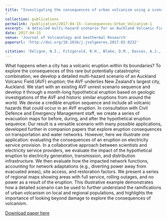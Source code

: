 ```yaml
---
title: "Investigating the consequences of urban volcanism using a scenario approach I: Development and application of a hypothetical eruption in the Auckland Volcanic Field, New Zealand
"
collection: publications
permalink: /publication/2017-04-15--Consequences-Urban_Volcanism-1
excerpt: 'A detailed multi-hazard scenario for an Auckland Volcanic Field eruption.'
date: 2017-04-15
venue: 'Journal of Volcanology and Geothermal Research'
paperurl: 'http://doi.org/10.1016/j.jvolgeores.2017.02.0232'

citation: 'Deligne, N.I., Fitzgerald, R.H., Blake, D.M., Davies, A.J., Hayes, J.L., Stewart, C., Wilson, G., Wilson, T.M., Castelino, R., Kennedy, B.M., Muspratt, S., Woods, R. (2017). &quot;Investigating the consequences of urban volcanism using a scenario approach I: Development and application of a hypothetical eruption in the Auckland Volcanic Field, New Zealand.&quot; <i>Journal of Volcanology and Geothermal Research</i>. 336:192-208.'
---
```

What happens when a city has a volcanic eruption within its boundaries? To explore the consequences of this rare but potentially catastrophic combination, we develop a detailed multi-hazard scenario of an Auckland Volcanic Field (AVF) eruption; the AVF underlies New Zealand's largest city, Auckland. We start with an existing AVF unrest scenario sequence and develop it through a month-long hypothetical eruption based on geologic investigations of the AVF and historic similar eruptions from around the world. We devise a credible eruption sequence and include all volcanic hazards that could occur in an AVF eruption. In consultation with Civil Defence and Emergency Management staff, we create a series of evacuation maps for before, during, and after the hypothetical eruption sequence. Our result is a versatile scenario with many possible applications, developed further in companion papers that explore eruption consequences on transportation and water networks. However, here we illustrate one application: evaluating the consequences of an eruption on electricity service provision. In a collaborative approach between scientists and electricity service providers, we evaluate the impact of the hypothetical eruption to electricity generation, transmission, and distribution infrastructure. We then evaluate how the impacted network functions, accounting for network adaptations (e.g., diverting power away from evacuated areas), site access, and restoration factors. We present a series of regional maps showing areas with full service, rolling outages, and no power as a result of the eruption. This illustrative example demonstrates how a detailed scenario can be used to further understand the ramifications of urban volcanism on local and regional populations, and highlights the importance of looking beyond damage to explore the consequences of volcanism.

[Download paper here](https://doi.org/10.1016/j.jvolgeores.2017.02.023)

